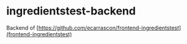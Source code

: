 # ingredientstest-backend
Backend of [https://github.com/ecarrascon/frontend-ingredientstest](frontend-ingredientstest)
